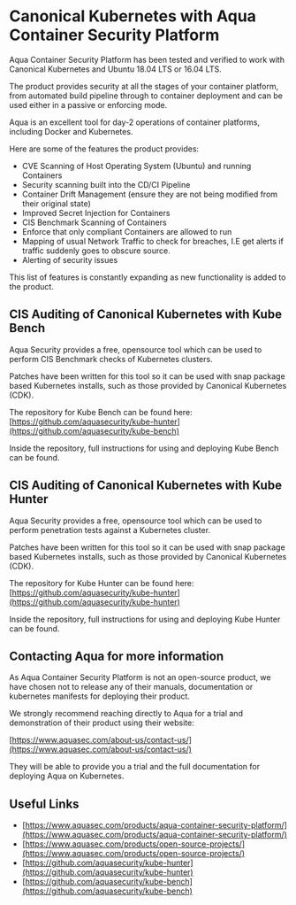 # Canonical Kubernetes with Aqua Container Security Platform

Aqua Container Security Platform has been tested and verified to work with Canonical Kubernetes and Ubuntu 18.04 LTS or 16.04 LTS.

The product provides security at all the stages of your container platform, from automated build pipeline through to container deployment and can be used either in a passive or enforcing mode.

Aqua is an excellent tool for day-2 operations of container platforms, including Docker and Kubernetes. 

Here are some of the features the product provides: 
- CVE Scanning of Host Operating System (Ubuntu) and running Containers
- Security scanning built into the CD/CI Pipeline 
- Container Drift Management (ensure they are not being modified from their original state)
- Improved Secret Injection for Containers
- CIS Benchmark Scanning of Containers
- Enforce that only compliant Containers are allowed to run
- Mapping of usual Network Traffic to check for breaches, I.E get alerts if traffic suddenly goes to obscure source. 
- Alerting of security issues

This list of features is constantly expanding as new functionality is added to the product. 

## CIS Auditing of Canonical Kubernetes with Kube Bench

Aqua Security provides a free, opensource tool which can be used to perform CIS Benchmark checks of Kubernetes clusters. 

Patches have been written for this tool so it can be used with snap package based Kubernetes installs, such as those provided by Canonical Kubernetes (CDK).

The repository for Kube Bench can be found here: [https://github.com/aquasecurity/kube-hunter](https://github.com/aquasecurity/kube-bench)

Inside the repository, full instructions for using and deploying Kube Bench can be found. 

## CIS Auditing of Canonical Kubernetes with Kube Hunter 

Aqua Security provides a free, opensource tool which can be used to perform penetration tests against a Kubernetes cluster. 

Patches have been written for this tool so it can be used with snap package based Kubernetes installs, such as those provided by Canonical Kubernetes (CDK).

The repository for Kube Hunter can be found here: [https://github.com/aquasecurity/kube-hunter](https://github.com/aquasecurity/kube-hunter)

Inside the repository, full instructions for using and deploying Kube Hunter can be found. 

## Contacting Aqua for more information 

As Aqua Container Security Platform is not an open-source product, we have chosen not to release any of their manuals, documentation or kubernetes manifests for deploying their product. 

We strongly recommend reaching directly to Aqua for a trial and demonstration of their product using their website: 

[https://www.aquasec.com/about-us/contact-us/](https://www.aquasec.com/about-us/contact-us/)

They will be able to provide you a trial and the full documentation for deploying Aqua on Kubernetes. 

## Useful Links
- [https://www.aquasec.com/products/aqua-container-security-platform/](https://www.aquasec.com/products/aqua-container-security-platform/)
- [https://www.aquasec.com/products/open-source-projects/](https://www.aquasec.com/products/open-source-projects/)
- [https://github.com/aquasecurity/kube-hunter](https://github.com/aquasecurity/kube-hunter)
- [https://github.com/aquasecurity/kube-bench](https://github.com/aquasecurity/kube-bench)
